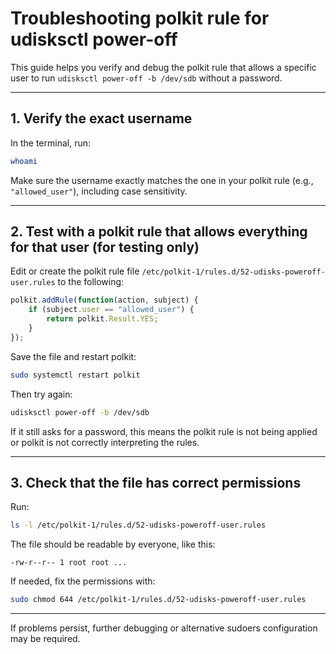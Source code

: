 # Troubleshooting polkit rule for udisksctl power-off

This guide helps you verify and debug the polkit rule that allows a specific user to run `udisksctl power-off -b /dev/sdb` without a password.

---

## 1. Verify the exact username

In the terminal, run:

```bash
whoami
```

Make sure the username exactly matches the one in your polkit rule (e.g., `"allowed_user"`), including case sensitivity.

---

## 2. Test with a polkit rule that allows everything for that user (for testing only)

Edit or create the polkit rule file `/etc/polkit-1/rules.d/52-udisks-poweroff-user.rules` to the following:

```javascript
polkit.addRule(function(action, subject) {
    if (subject.user == "allowed_user") {
        return polkit.Result.YES;
    }
});
```

Save the file and restart polkit:

```bash
sudo systemctl restart polkit
```

Then try again:

```bash
udisksctl power-off -b /dev/sdb
```

If it still asks for a password, this means the polkit rule is not being applied or polkit is not correctly interpreting the rules.

---

## 3. Check that the file has correct permissions

Run:

```bash
ls -l /etc/polkit-1/rules.d/52-udisks-poweroff-user.rules
```

The file should be readable by everyone, like this:

```
-rw-r--r-- 1 root root ...
```

If needed, fix the permissions with:

```bash
sudo chmod 644 /etc/polkit-1/rules.d/52-udisks-poweroff-user.rules
```

---

If problems persist, further debugging or alternative sudoers configuration may be required.
